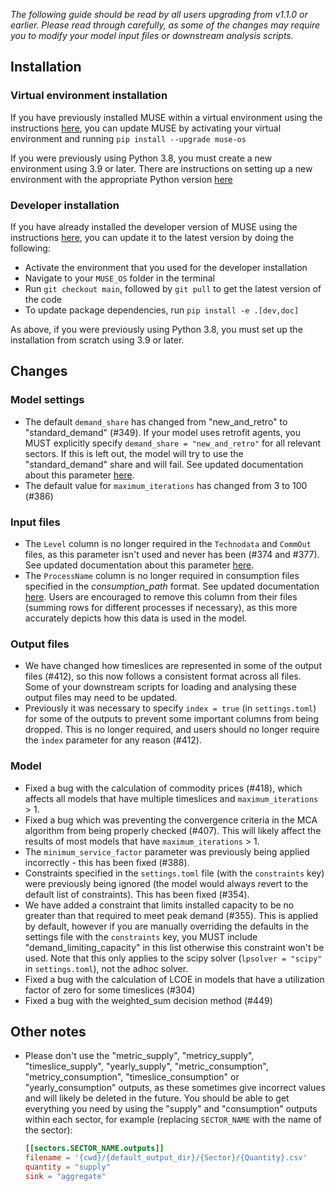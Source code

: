 _The following guide should be read by all users upgrading from v1.1.0 or earlier. Please read through carefully, as some of the changes may require you to modify your model input files or downstream analysis scripts._

## Installation

### Virtual environment installation

If you have previously installed MUSE within a virtual environment using the instructions [here](https://muse-os.readthedocs.io/en/latest/installation/virtual-env-based.html), you can update MUSE by activating your virtual environment and running `pip install --upgrade muse-os`

If you were previously using Python 3.8, you must create a new environment using 3.9 or later. There are instructions on setting up a new environment with the appropriate Python version [here](https://muse-os.readthedocs.io/en/latest/installation/virtual-env-based.html)

### Developer installation

If you have already installed the developer version of MUSE using the instructions [here](https://muse-os.readthedocs.io/en/latest/installation/developers.html), you can update it to the latest version by doing the following:

- Activate the environment that you used for the developer installation
- Navigate to your `MUSE_OS` folder in the terminal
- Run `git checkout main`, followed by `git pull` to get the latest version of the code
- To update package dependencies, run `pip install -e .[dev,doc]`

As above, if you were previously using Python 3.8, you must set up the installation from scratch using 3.9 or later.

## Changes

### Model settings

- The default `demand_share` has changed from "new_and_retro" to "standard_demand" (#349). If your model uses retrofit agents, you MUST explicitly specify `demand_share = "new_and_retro"` for all relevant sectors. If this is left out, the model will try to use the "standard_demand" share and will fail. See updated documentation about this parameter [here](https://muse-os.readthedocs.io/en/latest/inputs/toml.html#standard-sectors).
- The default value for `maximum_iterations` has changed from 3 to 100 (#386)

### Input files

- The `Level` column is no longer required in the `Technodata`  and `CommOut` files, as this parameter isn't used and never has been (#374 and #377). See updated documentation about this parameter [here](https://muse-os.readthedocs.io/en/latest/inputs/commodities_io.html).
- The `ProcessName` column is no longer required in consumption files specified in the _consumption_path_ format. See updated documentation [here](https://muse-os.readthedocs.io/en/latest/inputs/toml.html#preset-sectors). Users are encouraged to remove this column from their files (summing rows for different processes if necessary), as this more accurately depicts how this data is used in the model.

### Output files

- We have changed how timeslices are represented in some of the output files (#412), so this now follows a consistent format across all files. Some of your downstream scripts for loading and analysing these output files may need to be updated.
- Previously it was necessary to specify `index = true` (in `settings.toml`) for some of the outputs to prevent some important columns from being dropped. This is no longer required, and users should no longer require the `index` parameter for any reason (#412).

### Model

- Fixed a bug with the calculation of commodity prices (#418), which affects all models that have multiple timeslices and `maximum_iterations` > 1.
- Fixed a bug which was preventing the convergence criteria in the MCA algorithm from being properly checked (#407). This will likely affect the results of most models that have `maximum_iterations` > 1.
- The `minimum_service_factor` parameter was previously being applied incorrectly - this has been fixed (#388).
- Constraints specified in the `settings.toml` file (with the `constraints` key) were previously being ignored (the model would always revert to the default list of constraints). This has been fixed (#354).
- We have added a constraint that limits installed capacity to be no greater than that required to meet peak demand (#355). This is applied by default, however if you are manually overriding the defaults in the settings file with the `constraints` key, you MUST include "demand_limiting_capacity" in this list otherwise this constraint won't be used. Note that this only applies to the scipy solver (`lpsolver = "scipy"` in `settings.toml`), not the adhoc solver.
- Fixed a bug with the calculation of LCOE in models that have a utilization factor of zero for some timeslices (#304)
- Fixed a bug with the weighted_sum decision method (#449)

## Other notes

- Please don't use the "metric_supply", "metricy_supply", "timeslice_supply", "yearly_supply", "metric_consumption", "metricy_consumption", "timeslice_consumption" or "yearly_consumption" outputs, as these sometimes give incorrect values and will likely be deleted in the future. You should be able to get everything you need by using the "supply" and "consumption" outputs within each sector, for example (replacing `SECTOR_NAME` with the name of the sector):

  ```toml
  [[sectors.SECTOR_NAME.outputs]]
  filename = '{cwd}/{default_output_dir}/{Sector}/{Quantity}.csv'
  quantity = "supply"
  sink = "aggregate"
  ```
